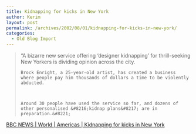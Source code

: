 ```yaml
---
title: Kidnapping for kicks in New York
author: Kerim
layout: post
permalink: /archives/2002/08/01/kidnapping-for-kicks-in-new-york/
categories:
  - Old Blog Import
---
```


>   &#8220;A bizarre new service offering &#8216;designer kidnapping&#8217; for thrill-seeking New Yorkers is dividing opinion across the city. 
>   
>   
>     Brock Enright, a 25-year-old artist, has created a business where people pay him thousands of dollars a time to be violently abducted.
>   
>   
>   
>     Around 30 people have used the service so far, and dozens of other personalised &#8216;kidnap plans&#8217; are in preparation.&#8221;
>   


<a href="http://news.bbc.co.uk/1/hi/world/americas/2163666.stm" onclick="_gaq.push(['_trackEvent', 'outbound-article', 'http://news.bbc.co.uk/1/hi/world/americas/2163666.stm', 'BBC NEWS | World | Americas | Kidnapping for kicks in New York']);" >BBC NEWS | World | Americas | Kidnapping for kicks in New York</a>

